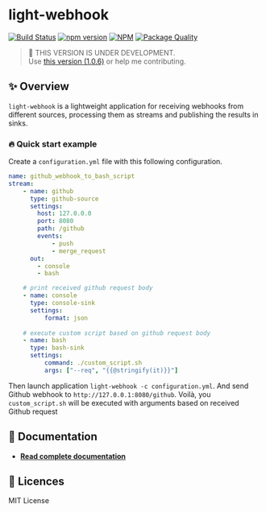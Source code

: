 # light-webhook

[![Build Status](https://travis-ci.org/rpenco/light-webhook.svg?branch=2.x)](https://travis-ci.org/rpenco/light-webhook)
[![npm version](https://badge.fury.io/js/light-webhook.svg)](https://badge.fury.io/js/light-webhook)
[![NPM](https://img.shields.io/npm/dt/light-webhook.svg)](https://npmjs.org/package/light-webhook)
[![Package Quality](https://npm.packagequality.com/shield/light-webhook.png)](https://packagequality.com/#?package=light-webhook)

> 👷 THIS VERSION IS UNDER DEVELOPMENT.  
> Use [this version (1.0.6)](https://github.com/rpenco/light-webhook/tree/master) or help me contributing. 

## ✨ Overview

`light-webhook` is a lightweight application for receiving webhooks from different sources, processing them as streams and publishing the results in sinks.  

### 🔥 Quick start example 

Create a `configuration.yml` file with this following configuration.

```yaml
name: github_webhook_to_bash_script             
stream:                             
    - name: github               
      type: github-source        
      settings:
        host: 127.0.0.0
        port: 8080
        path: /github
        events:
            - push
            - merge_request
      out:
        - console                 
        - bash                 

    # print received github request body 
    - name: console              
      type: console-sink         
      settings:                  
          format: json
    
    # execute custom script based on github request body
    - name: bash
      type: bash-sink
      settings:
          command: ./custom_script.sh
          args: ["--req", "{{@stringify(it)}}"]
```

Then launch application `light-webhook -c configuration.yml`. And send Github webhook to `http://127.0.0.1:8080/github`.
Voilà, you `custom_script.sh` will be executed with arguments based on received Github request 

## 📕 Documentation

 - **[Read complete documentation](https://rpenco.github.io/light-webhook/)**

## 📄 Licences

MIT License